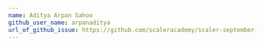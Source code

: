 ```yaml
---
name: Aditya Arpan Sahoo
github_user_name: arpanaditya
url_of_github_issue: https://github.com/scaleracademy/scaler-september-open-source-challenge/issues/285
---
```

